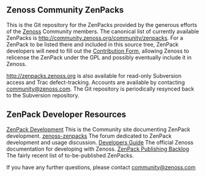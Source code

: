 Zenoss Community ZenPacks
-------------------------

This is the Git repository for the ZenPacks provided by the generous efforts of the [Zenoss](http://zenoss.org) Community members.  The canonical list of currently available ZenPacks is http://community.zenoss.org/community/zenpacks.  For a ZenPack to be listed there and included in this source tree, ZenPack developers will need to fill out the [Contribution Form](http://community.zenoss.org/community/developers), allowing Zenoss to relicense the ZenPack under the GPL and possibly eventually include it in Zenoss. 

http://zenpacks.zenoss.org is also available for read-only Subversion access and Trac defect-tracking.  Accounts are available by contacting community@zenoss.com. The Git repository is periodically resynced back to the Subversion repository.

ZenPack Developer Resources
---------------------------
[ZenPack Development](http://community.zenoss.org/community/developers/zenpack_development) This is the Community site documenting ZenPack development.
[zenoss-zenpacks](http://community.zenoss.org/community/forums/zenoss-zenpacks) The forum dedicated to ZenPack development and usage discussion.
[Developers Guide](http://community.zenoss.org/community/documentation/official_documentation/zenoss-dev-guide) The official Zenoss documentation for developing with Zenoss.
[ZenPack Publishing Backlog](http://community.zenoss.org/docs/DOC-4624) The fairly recent list of to-be-published ZenPacks.

If you have any further questions, please contact community@zenoss.com
